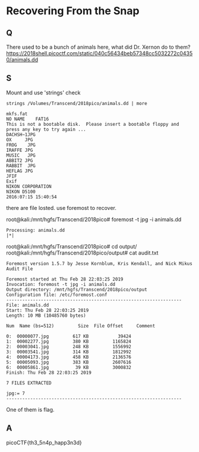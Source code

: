 
# Recovering From the Snap

## Q

There used to be a bunch of animals here, what did Dr. Xernon do to them?
https://2018shell.picoctf.com/static/040c56434beb57348cc5032272c04350/animals.dd

## S

Mount and use 'strings' check
```
strings /Volumes/Transcend/2018pico/animals.dd | more

mkfs.fat
NO NAME    FAT16
This is not a bootable disk.  Please insert a bootable floppy and
press any key to try again ...
DACHSH~1JPG
OX     JPG
FROG    JPG
IRAFFE JPG
MUSIC   JPG
ABBIT2 JPG
RABBIT  JPG
HEFLAG JPG
JFIF
Exif
NIKON CORPORATION
NIKON D5100
2016:07:15 15:40:54
```
there are file losted.
use foremost to recover.

root@kali:/mnt/hgfs/Transcend/2018pico# foremost -t jpg -i animals.dd
```
Processing: animals.dd
|*|
```
root@kali:/mnt/hgfs/Transcend/2018pico# cd output/
root@kali:/mnt/hgfs/Transcend/2018pico/output# cat audit.txt
```
Foremost version 1.5.7 by Jesse Kornblum, Kris Kendall, and Nick Mikus
Audit File

Foremost started at Thu Feb 28 22:03:25 2019
Invocation: foremost -t jpg -i animals.dd
Output directory: /mnt/hgfs/Transcend/2018pico/output
Configuration file: /etc/foremost.conf
------------------------------------------------------------------
File: animals.dd
Start: Thu Feb 28 22:03:25 2019
Length: 10 MB (10485760 bytes)

Num  Name (bs=512)         Size  File Offset     Comment

0:  00000077.jpg         617 KB           39424
1:  00002277.jpg         380 KB         1165824
2:  00003041.jpg         248 KB         1556992
3:  00003541.jpg         314 KB         1812992
4:  00004173.jpg         458 KB         2136576
5:  00005093.jpg         383 KB         2607616
6:  00005861.jpg          39 KB         3000832
Finish: Thu Feb 28 22:03:25 2019

7 FILES EXTRACTED

jpg:= 7
------------------------------------------------------------------
```

One of them is flag.


## A

picoCTF{th3_5n4p_happ3n3d}


